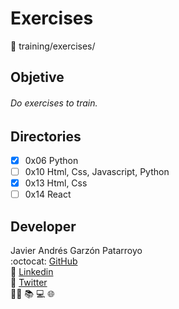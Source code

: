 # Exercises
:open_file_folder: training/exercises/

## Objetive
###### Do exercises to train.

## Directories
* [x] 0x06 Python
* [ ] 0x10 Html, Css, Javascript, Python
* [x] 0x13 Html, Css
* [ ] 0x14 React

## Developer
Javier Andrés Garzón Patarroyo  
:octocat: [GitHub](https://github.com/javierandresgp/)  
:link: [Linkedin](https://www.linkedin.com/in/javierandresgp/)  
:link: [Twitter](https://twitter.com/javierandresgp0)  
:man_technologist: :books: :computer: :globe_with_meridians: